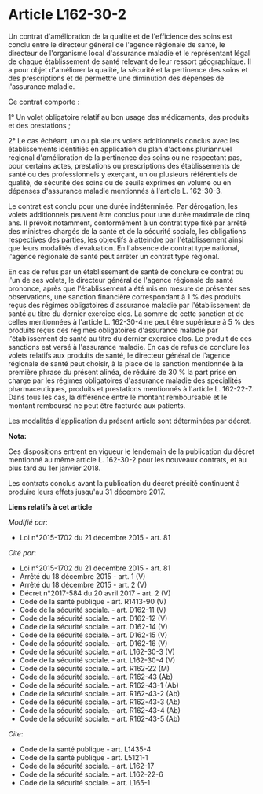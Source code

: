 # Article L162-30-2

Un contrat d'amélioration de la qualité et de l'efficience des soins est conclu entre le directeur général de l'agence
régionale de santé, le directeur de l'organisme local d'assurance maladie et le représentant légal de chaque établissement de
santé relevant de leur ressort géographique. Il a pour objet d'améliorer la qualité, la sécurité et la pertinence des soins
et des prescriptions et de permettre une diminution des dépenses de l'assurance maladie. 

Ce contrat comporte : 

1° Un volet obligatoire relatif au bon usage des médicaments, des produits et des prestations ; 

2° Le cas échéant, un ou plusieurs volets additionnels conclus avec les établissements identifiés en application du plan
d'actions pluriannuel régional d'amélioration de la pertinence des soins ou ne respectant pas, pour certains actes,
prestations ou prescriptions des établissements de santé ou des professionnels y exerçant, un ou plusieurs référentiels de
qualité, de sécurité des soins ou de seuils exprimés en volume ou en dépenses d'assurance maladie mentionnés à l'article L.
162-30-3. 

Le contrat est conclu pour une durée indéterminée. Par dérogation, les volets additionnels peuvent être conclus pour une
durée maximale de cinq ans. Il prévoit notamment, conformément à un contrat type fixé par arrêté des ministres chargés de la
santé et de la sécurité sociale, les obligations respectives des parties, les objectifs à atteindre par l'établissement ainsi
que leurs modalités d'évaluation. En l'absence de contrat type national, l'agence régionale de santé peut arrêter un contrat
type régional. 

En cas de refus par un établissement de santé de conclure ce contrat ou l'un de ses volets, le directeur général de l'agence
régionale de santé prononce, après que l'établissement a été mis en mesure de présenter ses observations, une sanction
financière correspondant à 1 % des produits reçus des régimes obligatoires d'assurance maladie par l'établissement de santé
au titre du dernier exercice clos. La somme de cette sanction et de celles mentionnées à l'article L. 162-30-4 ne peut être
supérieure à 5 % des produits reçus des régimes obligatoires d'assurance maladie par l'établissement de santé au titre du
dernier exercice clos. Le produit de ces sanctions est versé à l'assurance maladie. En cas de refus de conclure les volets
relatifs aux produits de santé, le directeur général de l'agence régionale de santé peut choisir, à la place de la sanction
mentionnée à la première phrase du présent alinéa, de réduire de 30 % la part prise en charge par les régimes obligatoires
d'assurance maladie des spécialités pharmaceutiques, produits et prestations mentionnés à l'article L. 162-22-7. Dans tous
les cas, la différence entre le montant remboursable et le montant remboursé ne peut être facturée aux patients. 

Les modalités d'application du présent article sont déterminées par décret.

**Nota:**

Ces dispositions entrent en vigueur le lendemain de la publication du décret mentionné au même article L. 162-30-2 pour les
nouveaux contrats, et au plus tard au 1er janvier 2018.

Les contrats conclus avant la publication du décret précité continuent à produire leurs effets jusqu'au 31 décembre 2017.

**Liens relatifs à cet article**

_Modifié par_:

  - Loi n°2015-1702 du 21 décembre 2015 - art. 81

_Cité par_:

  - Loi n°2015-1702 du 21 décembre 2015 - art. 81
  - Arrêté du 18 décembre 2015 - art. 1 (V)
  - Arrêté du 18 décembre 2015 - art. 2 (V)
  - Décret n°2017-584 du 20 avril 2017 - art. 2 (V)
  - Code de la santé publique - art. R1413-90 (V)
  - Code de la sécurité sociale. - art. D162-11 (V)
  - Code de la sécurité sociale. - art. D162-12 (V)
  - Code de la sécurité sociale. - art. D162-14 (V)
  - Code de la sécurité sociale. - art. D162-15 (V)
  - Code de la sécurité sociale. - art. D162-16 (V)
  - Code de la sécurité sociale. - art. L162-30-3 (V)
  - Code de la sécurité sociale. - art. L162-30-4 (V)
  - Code de la sécurité sociale. - art. R162-22 (M)
  - Code de la sécurité sociale. - art. R162-43 (Ab)
  - Code de la sécurité sociale. - art. R162-43-1 (Ab)
  - Code de la sécurité sociale. - art. R162-43-2 (Ab)
  - Code de la sécurité sociale. - art. R162-43-3 (Ab)
  - Code de la sécurité sociale. - art. R162-43-4 (Ab)
  - Code de la sécurité sociale. - art. R162-43-5 (Ab)

_Cite_:

  - Code de la santé publique - art. L1435-4
  - Code de la santé publique - art. L5121-1
  - Code de la sécurité sociale. - art. L162-17
  - Code de la sécurité sociale. - art. L162-22-6
  - Code de la sécurité sociale. - art. L165-1
